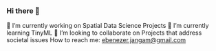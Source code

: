 ### Hi there 👋
🔭 I’m currently working on Spatial Data Science Projects
🌱 I’m currently learning TinyML
👯 I’m looking to collaborate on Projects that address societal issues
How to reach me: ebenezer.jangam@gmail.com
<!--
**Ebenezer-Jangam/Ebenezer-Jangam** is a ✨ _special_ ✨ repository because its `README.md` (this file) appears on your GitHub profile.

Here are some ideas to get you started:

- 🔭 I’m currently working on Spatial Data Science Projects
- 🌱 I’m currently learning TinyML
- 👯 I’m looking to collaborate on Projects that address societal issues
- 🤔 I’m looking for help with ...
- 💬 Ask me about ...
- 📫 How to reach me: ...
- 😄 Pronouns: ...
- ⚡ Fun fact: ...
-->

